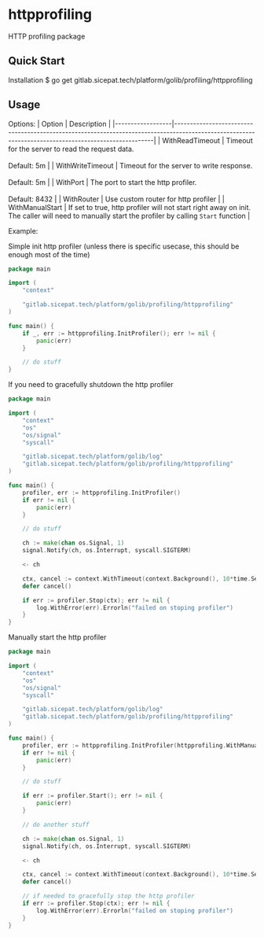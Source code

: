 # httpprofiling
HTTP profiling package 

## Quick Start

Installation
    $ go get gitlab.sicepat.tech/platform/golib/profiling/httpprofiling


## Usage

Options:
| Option           | Description                                                                                                                                         |
|------------------|-----------------------------------------------------------------------------------------------------------------------------------------------------|
| WithReadTimeout  | Timeout for the server to read the request data. <br><br>Default: 5m                                                                                |
| WithWriteTimeout | Timeout for the server to write response.<br><br>Default: 5m                                                                                        |
| WithPort         | The port to start the http profiler.<br><br>Default: 8432                                                                                           |
| WithRouter       | Use custom router for http profiler                                                                                                                 |
| WithManualStart  | If set to true, http profiler will not start right away on init.<br>The caller will need to manually start the profiler by calling `Start` function |

Example:

Simple init http profiler (unless there is specific usecase, this should be enough most of the time)

```go
package main

import (
	"context"

	"gitlab.sicepat.tech/platform/golib/profiling/httpprofiling"
)

func main() {
	if _, err := httpprofiling.InitProfiler(); err != nil {
		panic(err)
	}

	// do stuff
}
```

If you need to gracefully shutdown the http profiler

```go
package main

import (
	"context"
	"os"
	"os/signal"
	"syscall"

	"gitlab.sicepat.tech/platform/golib/log"
	"gitlab.sicepat.tech/platform/golib/profiling/httpprofiling"
)

func main() {
	profiler, err := httpprofiling.InitProfiler()
	if err != nil {
		panic(err)
	}

	// do stuff

	ch := make(chan os.Signal, 1)
	signal.Notify(ch, os.Interrupt, syscall.SIGTERM)

	<- ch

	ctx, cancel := context.WithTimeout(context.Background(), 10*time.Second)
	defer cancel()

	if err := profiler.Stop(ctx); err != nil {
		log.WithError(err).Errorln("failed on stoping profiler")
	}
}
```

Manually start the http profiler

```go
package main

import (
	"context"
	"os"
	"os/signal"
	"syscall"

	"gitlab.sicepat.tech/platform/golib/log"
	"gitlab.sicepat.tech/platform/golib/profiling/httpprofiling"
)

func main() {
	profiler, err := httpprofiling.InitProfiler(httpprofiling.WithManualStart(true))
	if err != nil {
		panic(err)
	}

	// do stuff

	if err := profiler.Start(); err != nil {
		panic(err)
	}

	// do another stuff

	ch := make(chan os.Signal, 1)
	signal.Notify(ch, os.Interrupt, syscall.SIGTERM)

	<- ch

	ctx, cancel := context.WithTimeout(context.Background(), 10*time.Second)
	defer cancel()

	// if needed to gracefully stop the http profiler
	if err := profiler.Stop(ctx); err != nil {
		log.WithError(err).Errorln("failed on stoping profiler")
	}
}
```
